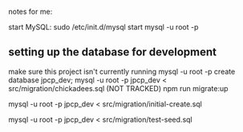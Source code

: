  
notes for me:

start MySQL:
sudo /etc/init.d/mysql start
mysql -u root -p


## setting up the database for development
make sure this project isn't currently running
mysql -u root -p
create database jpcp_dev;
mysql -u root -p jpcp_dev < src/migration/chickadees.sql (NOT TRACKED)
npm run migrate:up


mysql -u root -p jpcp_dev < src/migration/initial-create.sql

mysql -u root -p jpcp_dev < src/migration/test-seed.sql
